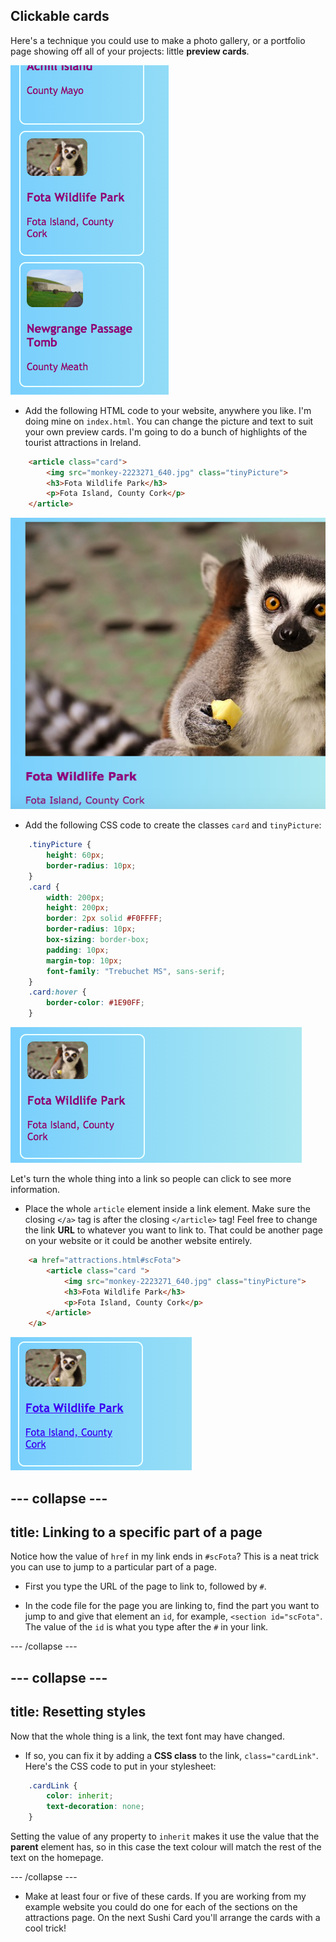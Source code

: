 ## Clickable cards

Here's a technique you could use to make a photo gallery, or a portfolio page showing off all of your projects: little **preview cards**. 

![Preview card showing an image thumbnail and some text](images/cardsPreview.png)

+ Add the following HTML code to your website, anywhere you like. I'm doing mine on `index.html`. You can change the picture and text to suit your own preview cards. I'm going to do a bunch of highlights of the tourist attractions in Ireland.

```html
    <article class="card">
        <img src="monkey-2223271_640.jpg" class="tinyPicture">
        <h3>Fota Wildlife Park</h3>
        <p>Fota Island, County Cork</p>
    </article>
```

![Image and text before styles are applied](images/cardUnstyled.png)   

+ Add the following CSS code to create the classes `card` and `tinyPicture`:

```css
    .tinyPicture {
        height: 60px;
        border-radius: 10px;
    }
    .card {
        width: 200px;
        height: 200px;
        border: 2px solid #F0FFFF;
        border-radius: 10px;
        box-sizing: border-box;
        padding: 10px;
        margin-top: 10px;
        font-family: "Trebuchet MS", sans-serif;
    }
    .card:hover {
        border-color: #1E90FF;
    }
```

![Image and text with styling to create a small card effect](images/cardStyled.png)

Let's turn the whole thing into a link so people can click to see more information. 

+ Place the whole `article` element inside a link element. Make sure the closing `</a>` tag is after the closing `</article>` tag! Feel free to change the link **URL** to whatever you want to link to. That could be another page on your website or it could be another website entirely.

```html
    <a href="attractions.html#scFota">  
        <article class="card ">
            <img src="monkey-2223271_640.jpg" class="tinyPicture">
            <h3>Fota Wildlife Park</h3>
            <p>Fota Island, County Cork</p>
        </article>
    </a>
```

![Text and picture that has been turned into a link](images/cardLink.png)

--- collapse ---
---
title: Linking to a specific part of a page
---

Notice how the value of `href` in my link ends in `#scFota`? This is a neat trick you can use to jump to a particular part of a page. 

+ First you type the URL of the page to link to, followed by `#`. 

+ In the code file for the page you are linking to, find the part you want to jump to and give that element an `id`, for example, `<section id="scFota"`. The value of the `id` is what you type after the `#` in your link.

--- /collapse ---

--- collapse ---
---
title: Resetting styles
---

Now that the whole thing is a link, the text font may have changed. 

+ If so, you can fix it by adding a **CSS class** to the link, `class="cardLink"`. Here's the CSS code to put in your stylesheet:

```css
    .cardLink {
        color: inherit;
        text-decoration: none;
    }
```
   
Setting the value of any property to `inherit` makes it use the value that the **parent** element has, so in this case the text colour will match the rest of the text on the homepage.

--- /collapse ---

+ Make at least four or five of these cards. If you are working from my example website you could do one for each of the sections on the attractions page. On the next Sushi Card you'll arrange the cards with a cool trick!